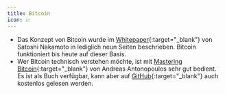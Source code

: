 ```yaml
---
title: Bitcoin
icon: 📈
---
```


- Das Konzept von Bitcoin wurde im [Whitepaper](https://bitcoin.org/bitcoin.pdf){:target="_blank"} von Satoshi Nakamoto in lediglich neun Seiten beschrieben. Bitcoin funktioniert bis heute auf dieser Basis.
- Wer Bitcoin technisch verstehen möchte, ist mit [Mastering Bitcoin](https://www.orellfuessli.ch/shop/home/artikeldetails/ID45781442.html){:target="_blank"} von Andreas Antonopoulos sehr gut bedient. Es ist als Buch verfügbar, kann aber auf [GitHub](https://github.com/bitcoinbook/bitcoinbook){:target="_blank"} auch kostenlos gelesen werden.
